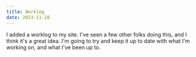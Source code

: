 ```yaml
---
title: Worklog
date: 2023-11-28
---
```


I added a worklog to my site. I've seen a few other folks doing this, and I think it's a great idea. I'm going to try and keep it up to date with what I'm working on, and what I've been up to.
